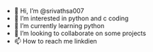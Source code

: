 - 👋 Hi, I’m @srivathsa007
- 👀 I’m interested in python and c coding
- 🌱 I’m currently learning python
- 💞️ I’m looking to collaborate on some projects
- 📫 How to reach me linkdien

<!---
srivathsa007/srivathsa007 is a ✨ special ✨ repository because its `README.md` (this file) appears on your GitHub profile.
You can click the Preview link to take a look at your changes.
--->
